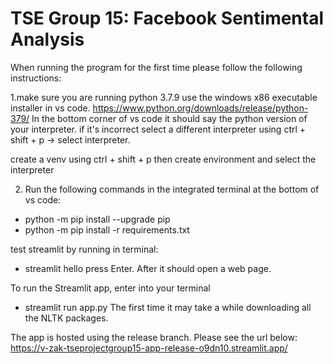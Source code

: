 # TSE Group 15: Facebook Sentimental Analysis

When running the program for the first time please follow the following instructions:

1.make sure you are running python 3.7.9 use the windows x86 executable installer in vs code. 
https://www.python.org/downloads/release/python-379/
In the bottom corner of vs code it should say the python version of your interpreter. if it's incorrect select a different interpreter using ctrl + shift + p -> select interpreter.

create a venv using ctrl + shift + p then create environment and select the interpreter

2. Run the following commands in the integrated terminal at the bottom of vs code:
* python -m pip install --upgrade pip
* python -m pip install -r requirements.txt

test streamlit by running in terminal:
* streamlit hello
press Enter. After it should open a web page.


To run the Streamlit app, enter into your terminal
* streamlit run app.py
The first time it may take a while downloading all the NLTK packages.

The app is hosted using the release branch. Please see the url below:
https://v-zak-tseprojectgroup15-app-release-o9dn10.streamlit.app/


